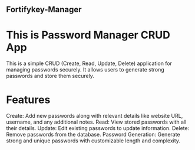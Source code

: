 ## Fortifykey-Manager

# This is Password Manager CRUD App
This is a simple CRUD (Create, Read, Update, Delete) application for managing passwords securely. It allows users to generate strong passwords and store them securely.

# Features
Create: Add new passwords along with relevant details like website URL, username, and any additional notes.
Read: View stored passwords with all their details.
Update: Edit existing passwords to update information.
Delete: Remove passwords from the database.
Password Generation: Generate strong and unique passwords with customizable length and complexity.
